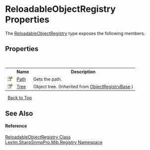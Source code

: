 # ReloadableObjectRegistry Properties
 

The <a href="T_Lextm_SharpSnmpPro_Mib_Registry_ReloadableObjectRegistry">ReloadableObjectRegistry</a> type exposes the following members.


## Properties
&nbsp;<table><tr><th></th><th>Name</th><th>Description</th></tr><tr><td>![Public property](media/pubproperty.gif "Public property")</td><td><a href="P_Lextm_SharpSnmpPro_Mib_Registry_ReloadableObjectRegistry_Path">Path</a></td><td>
Gets the path.</td></tr><tr><td>![Public property](media/pubproperty.gif "Public property")</td><td><a href="P_Lextm_SharpSnmpPro_Mib_Registry_ObjectRegistryBase_Tree">Tree</a></td><td>
Object tree.
 (Inherited from <a href="T_Lextm_SharpSnmpPro_Mib_Registry_ObjectRegistryBase">ObjectRegistryBase</a>.)</td></tr></table>&nbsp;
<a href="#reloadableobjectregistry-properties">Back to Top</a>

## See Also


#### Reference
<a href="T_Lextm_SharpSnmpPro_Mib_Registry_ReloadableObjectRegistry">ReloadableObjectRegistry Class</a><br /><a href="N_Lextm_SharpSnmpPro_Mib_Registry">Lextm.SharpSnmpPro.Mib.Registry Namespace</a><br />